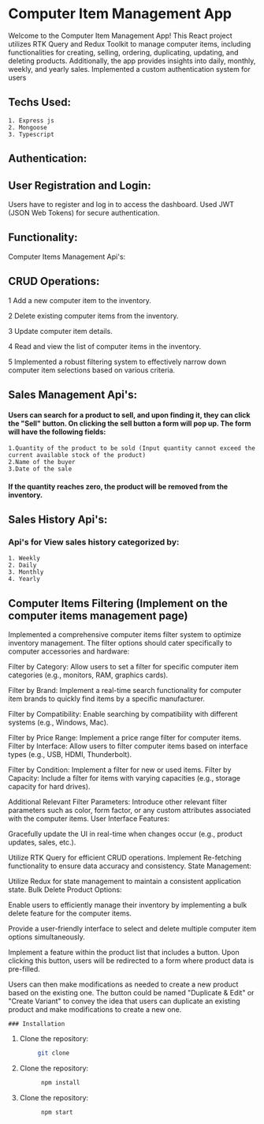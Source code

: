 # Computer Item Management App

Welcome to the Computer Item Management App! This React project utilizes RTK Query and Redux Toolkit to manage computer items, including functionalities for creating, selling, ordering, duplicating, updating, and deleting products. Additionally, the app provides insights into daily, monthly, weekly, and yearly sales. Implemented a custom authentication system for users


## Techs Used:
    1. Express js
    2. Mongoose
    3. Typescript



## Authentication:

## User Registration and Login:
Users have to register and log in to access the dashboard.
Used JWT (JSON Web Tokens) for secure authentication.

## Functionality:

Computer Items Management Api's:

## CRUD Operations:
1 Add a new computer item to the inventory.

2 Delete existing computer items from the inventory.

3 Update computer item details.

4 Read and view the list of computer items in the inventory.

5 Implemented a robust filtering system to effectively narrow down computer item selections based on various criteria.


## Sales Management Api's:

#### Users can search for a product to sell, and upon finding it, they can click the "Sell" button. On clicking the sell button a form will pop up. The form will have the following fields:

    1.Quantity of the product to be sold (Input quantity cannot exceed the current available stock of the product)
    2.Name of the buyer
    3.Date of the sale
####  If the quantity reaches zero, the product will be removed from the inventory.

## Sales History Api's:

### Api's for View sales history categorized by:
    1. Weekly
    2. Daily
    3. Monthly
    4. Yearly


## Computer Items Filtering (Implement on the computer items management page)

Implemented a comprehensive computer items filter system to optimize inventory management. The filter options should cater specifically to computer accessories and hardware:

Filter by Category: Allow users to set a filter for specific computer item categories (e.g., monitors, RAM, graphics cards).

Filter by Brand: Implement a real-time search functionality for computer item brands to quickly find items by a specific manufacturer.

Filter by Compatibility: Enable searching by compatibility with different systems (e.g., Windows, Mac).

Filter by Price Range: Implement a price range filter for computer items.
Filter by Interface: Allow users to filter computer items based on interface types (e.g., USB, HDMI, Thunderbolt).

Filter by Condition: Implement a filter for new or used items.
Filter by Capacity: Include a filter for items with varying capacities (e.g., storage capacity for hard drives).

Additional Relevant Filter Parameters: Introduce other relevant filter parameters such as color, form factor, or any custom attributes associated with the computer items.
User Interface Features:

Gracefully update the UI in real-time when changes occur (e.g., product updates, sales, etc.).

Utilize RTK Query for efficient CRUD operations.
Implement Re-fetching functionality to ensure data accuracy and consistency.
State Management:

Utilize Redux for state management to maintain a consistent application state.
Bulk Delete Product Options:

Enable users to efficiently manage their inventory by implementing a bulk delete feature for the computer items.

Provide a user-friendly interface to select and delete multiple computer item options simultaneously.

Implement a feature within the product list that includes a button. Upon clicking this button, users will be redirected to a form where product data is pre-filled.

 Users can then make modifications as needed to create a new product based on the existing one. The button could be named "Duplicate & Edit" or "Create Variant" to convey the idea that users can duplicate an existing product and make modifications to create a new one.



    ### Installation
1. Clone the repository:
   ```bash
        git clone

2. Clone the repository:
   ```bash
         npm install

2. Clone the repository:
   ```bash
         npm start
